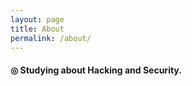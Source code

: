 ```yaml
---
layout: page
title: About
permalink: /about/
---
```


#### ◎ Studying about Hacking and Security.
